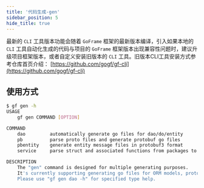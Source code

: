 ```yaml
---
title: '代码生成-gen'
sidebar_position: 5
hide_title: true
---
```


最新的 `CLI` 工具版本功能会随着 `GoFrame` 框架的最新版本编译，引入如果本地的 `CLI` 工具自动化生成的代码与项目的 `GoFrame` 框架版本出现兼容性问题时，建议升级项目框架版本，或者自定义安装旧版本的 `CLI` 工具。旧版本CLI工具安装方式参考仓库首页介绍： [https://github.com/gogf/gf-cli](https://github.com/gogf/gf-cli)

## 使用方式

```bash
$ gf gen -h
USAGE
    gf gen COMMAND [OPTION]

COMMAND
    dao         automatically generate go files for dao/do/entity
    pb          parse proto files and generate protobuf go files
    pbentity    generate entity message files in protobuf3 format
    service     parse struct and associated functions from packages to generate service go file

DESCRIPTION
    The "gen" command is designed for multiple generating purposes.
    It's currently supporting generating go files for ORM models, protobuf and protobuf entity files.
    Please use "gf gen dao -h" for specified type help.
```

    